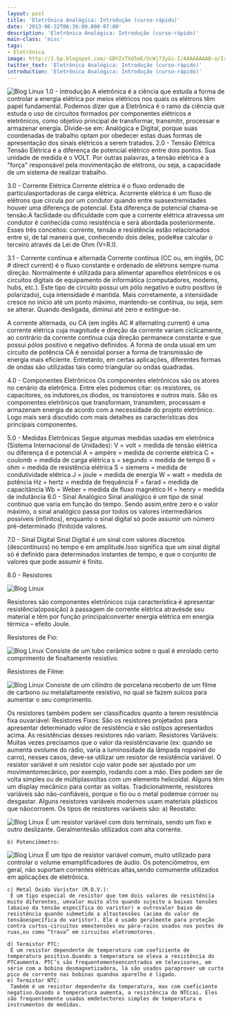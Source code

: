 ```yaml
---
layout: post
title: 'Eletrônica Analógica: Introdução (curso-rápido)'
date: '2013-06-22T06:36:00.000-07:00'
description: 'Eletrônica Analógica: Introdução (curso-rápido)'
main-class: 'misc'
tags:
- Eletrônica
image: http://2.bp.blogspot.com/-GBYZsTXd5eE/UcWj73yGi-I/AAAAAAAAB-o/IxF4jzSntzc/s72-c/Eletr%C3%B4nica+Anal%C3%B3gica+(curso-r%C3%A1pido).jpg
twitter_text: 'Eletrônica Analógica: Introdução (curso-rápido)'
introduction: 'Eletrônica Analógica: Introdução (curso-rápido)'
---
```

![Blog Linux](http://2.bp.blogspot.com/-GBYZsTXd5eE/UcWj73yGi-I/AAAAAAAAB-o/IxF4jzSntzc/s320/Eletr%C3%B4nica+Anal%C3%B3gica+(curso-r%C3%A1pido).jpg "Blog Linux")
1.0 - Introdução
 A eletrônica é a ciência que estuda a forma de controlar a energia elétrica por meios elétricos nos quais os elétrons têm papel fundamental. Podemos dizer que a Eletrônica é o ramo da ciência que estuda o uso de circuitos formados por componentes elétricos e eletrônicos, como objetivo principal de transformar, transmitir, processar e armazenar energia. Divide-se em: Analógica e Digital, porque suas coordenadas de trabalho optam por obedecer estas duas formas de apresentação dos sinais elétricos a serem tratados.
2.0 - Tensão Elétrica
 Tensão Elétrica é a diferença de potencial elétrico entre dois pontos. Sua unidade de medida é o VOLT. Por outras palavras, a tensão elétrica é a "força" responsável pela movimentação de elétrons, ou seja, a capacidade de um sistema de realizar trabalho. 
 
3.0 - Corrente Elétrica
 Corrente elétrica é o fluxo ordenado de partículasportadoras de carga elétrica. Acorrente elétrica é um fluxo de elétrons que circula por um condutor quando entre suasextremidades houver uma diferença de potencial. Esta diferença de potencial chama-se tensão.A facilidade ou dificuldade com que a corrente elétrica atravessa um condutor é conhecida como resistência e será abordada posteriormente. Esses três conceitos: corrente, tensão e resistência estão relacionados entre si, de tal maneira que, conhecendo dois deles, pode#se calcular o terceiro através da Lei de Ohm (V=R.I).
 
 3.1 - Corrente contínua e alternada
  Corrente contínua (CC ou, em inglês, DC # direct current) é o fluxo constante e ordenado de elétrons sempre numa direção. Normalmente é utilizada para alimentar aparelhos eletrônicos e os circuitos digitais de equipamento de informática (computadores, modems, hubs, etc.). Este tipo de circuito possui um pólo negativo e outro positivo (é polarizado), cuja intensidade é mantida. Mais corretamente, a intensidade cresce no início até um ponto máximo, mantendo-se contínua, ou seja, sem se alterar. Quando desligada, diminui até zero e extingue-se.
 
  A corrente alternada, ou CA (em inglês AC # alternating current) é uma corrente elétrica cuja magnitude e direção da corrente variam ciclicamente, ao contrário da corrente contínua cuja direção permanece constante e que possui pólos positivo e negativo definidos. A forma de onda usual em um circuito de potência CA é senoidal porser a forma de transmissão de energia mais eficiente. Entretanto, em certas aplicações, diferentes formas de ondas são utilizadas tais como triangular ou ondas quadradas.
  
4.0 - Componentes Eletrônicos
 Os componentes eletrônicos são os atores no cenário da eletrônica. Entre eles podemos citar: os resistores, os capacitores, os indutores,os diodos, os transistores e outros mais. São os componentes eletrônicos que transformam, transmitem, processam e armazenam energia de acordo com a necessidade do projeto eletrônico. Logo mais será discutido com mais detalhes as características dos principais componentes.
 
  
5.0 - Medidas Eletrônicas
 Segue algumas medidas usadas em eletrônica (Sistema Internacional de Unidades):
 V = volt = medida de tensão elétrica ou diferença d
 e potencial
 A = ampère = medida de corrente elétrica
 C = coulomb = medida de carga elétrica
 s = segundo = medida de tempo
 B = ohm = medida de resistência elétrica
 S = siemens = medida de condutividade elétrica
 J = joule = medida de energia
 W = watt = medida de potência
 Hz = hertz = medida de frequência
 F = farad = medida de capacitância
 Wb = Weber = medida de fluxo magnético
 H = henry = medida de indutância 
6.0 - Sinal Analógico
 Sinal analógico é um tipo de sinal contínuo que varia em função do tempo. Sendo assim,entre zero e o valor máximo, o sinal analógico passa por todos os valores intermediários possíveis (infinitos), enquanto o sinal digital só pode assumir um número pré-determinado (finito)de valores.
 
7.0 - Sinal Digital
 Sinal Digital é um sinal com valores discretos (descontínuos) no tempo e em amplitude.Isso significa que um sinal digital só é definido para determinados instantes de tempo, e que o conjunto de valores que pode assumir é finito.
 
8.0 - Resistores
  
![Blog Linux](http://2.bp.blogspot.com/-cbjt-syWamM/UcWl2DLboZI/AAAAAAAAB-4/yYoRr8s5vy0/s320/resistores.png "Blog Linux")
  
 Resistores são componentes eletrônicos cuja característica é apresentar resistência(oposição) à passagem de corrente elétrica atravésde seu material e têm por função principalconverter energia elétrica em energia térmica – efeito Joule.
 
 Resistores de Fio:
 
![Blog Linux](http://4.bp.blogspot.com/-fTZAf_NXk-0/UcWmIKcFmOI/AAAAAAAAB_A/mwel9wCZ7aM/s320/resistores-de-fio.png "Blog Linux")
  Consiste de um tubo cerâmico sobre o qual é enrolado certo comprimento de fioaltamente resistivo.
  
 Resistores de Filme:
   
![Blog Linux](http://2.bp.blogspot.com/-D6TmV08gYfo/UcWmSOma3aI/AAAAAAAAB_I/VQfWU5CnvrQ/s320/resistores-de-filme.png "Blog Linux")
  Consiste de um cilindro de porcelana recoberto de um filme de carbono ou metalaltamente resistivo, no qual se fazem sulcos para aumentar o seu comprimento.
  
 Os resistores também podem ser classificados quanto a terem resistência fixa ouvariável:
  Resistores Fixos:
   São os resistores projetados para apresentar determinado valor de resistência e são ostipos apresentados acima. As resistências desses resistores não variam.
  Resistores Variáveis:
   Muitas vezes precisamos que o valor da resistênciavarie (ex: quando se aumenta ovolume do rádio, varia a luminosidade da lâmpada nopainel do carro), nesses casos, deve-se utilizar um resistor de resistência variável.
   O resistor variável é um resistor cujo valor pode ser ajustado por um movimentomecânico, por exemplo, rodando com a mão. Eles podem ser de volta simples ou de múltiplasvoltas com um elemento helicoidal. Alguns têm um display mecânico para contar as voltas.
   Tradicionalmente, resistores variáveis são não-confiáveis, porque o fio ou o metal podemse corroer ou desgastar. Alguns resistores variáveis modernos usam materiais plásticos que nãocorroem.
   Os tipos de resistores variáveis são:
    a) Reostato:
  
![Blog Linux](http://2.bp.blogspot.com/-CBN4qBSey2s/UcWmdqjir0I/AAAAAAAAB_Q/3ca2tzNSSvQ/s320/reostato.png "Blog Linux")
     É um resistor variável com dois terminais, sendo um fixo e outro deslizante. Geralmentesão utilizados com alta corrente.
    
    b) Potenciômetro:
  
![Blog Linux](http://1.bp.blogspot.com/-3R5ei61eqC4/UcWmkzT1YlI/AAAAAAAAB_Y/WYD68qnTqAw/s320/potenciom%C3%AAtro.png "Blog Linux")
     É um tipo de resistor variável comum, muito utilizado para controlar o volume emamplificadores de áudio. Os potenciômetros, em geral, não suportam correntes elétricas altas,sendo comumente utilizados em aplicações de eletrônica.
     
    c) Metal Óxido Varistor (M.O.V.):
     É um tipo especial de resistor que tem dois valores de resistência muito diferentes, umvalor muito alto quando sujeito a baixas tensões (abaixo da tensão específica do varistor) e outrovalor baixo de resistência quando submetido a altastensões (acima do valor de tensãoespecífica do varistor). Ele é usado geralmente para proteção contra curtos-circuitos emextensões ou pára-raios usados nos postes de ruas,ou como “trava” em circuitos eletromotores.
     
    d) Termistor PTC:
     É um resistor dependente de temperatura com coeficiente de temperatura positivo.Quando a temperatura se eleva a resistência do PTCaumenta. PTC’s são frequentementeencontrados em televisores, em série com a bobina desmagnetizadora, lá são usados paraprover um curto pico de corrente nas bobinas quandoo aparelho é ligado.
    e) Termistor NTC:
     Também é um resistor dependente da temperatura, mas com coeficiente negativo.Quando a temperatura aumenta, a resistência do NTCcai. Eles são frequentemente usados emdetectores simples de temperatura e instrumentos de medidas.

